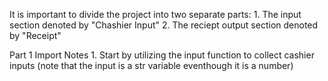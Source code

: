 It is important to divide the project into two separate parts:
    1. The input section denoted by "Chashier Input"
    2. The reciept output section denoted by "Receipt"

Part 1 Import Notes
    1. Start by utilizing the input function to collect cashier inputs (note that the input is a str variable eventhough it is a number)